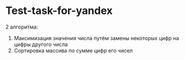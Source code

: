 # Test-task-for-yandex
2 алгоритма:
1) Максимизация значения числа путём замены некоторых цифр на цифры другого числа
2) Сортировка массива по сумме цифр его чисел
